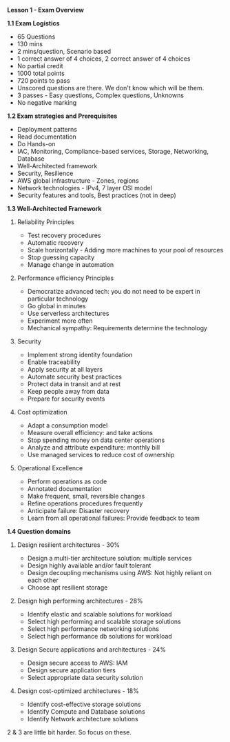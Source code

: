 **Lesson 1 - Exam Overview**

**1.1 Exam Logistics**

* 65 Questions
* 130 mins
* 2 mins/question, Scenario based
* 1 correct answer of 4 choices, 2 correct answer of 4 choices
* No partial credit
* 1000 total points
* 720 points to pass 
* Unscored questions are there. We don't know which will be them.
* 3 passes - Easy questions, Complex questions, Unknowns
* No negative marking

**1.2 Exam strategies and Prerequisites**

* Deployment patterns
* Read documentation
* Do Hands-on
* IAC, Monitoring, Compliance-based services, Storage, Networking, Database
* Well-Architected framework
* Security, Resilience
* AWS global infrastructure - Zones, regions
* Network technologies - IPv4, 7 layer OSI model
* Security features and tools, Best practices (not in deep)

**1.3 Well-Architected Framework**

1. Reliability Principles
	- Test recovery procedures
	- Automatic recovery
	- Scale horizontally - Adding more machines to your pool of resources
	- Stop guessing capacity
	- Manage change in automation
	
2. Performance efficiency Principles
	- Democratize advanced tech: you do not need to be expert in particular technology
	- Go global in minutes
	- Use serverless architectures
	- Experiment more often
	- Mechanical sympathy: Requirements determine the technology
  
3. Security
	- Implement strong identity foundation
	- Enable traceability
	- Apply security at all layers
	- Automate security best practices
	- Protect data in transit and at rest
	- Keep people away from data
	- Prepare for security events
  
4. Cost optimization
	- Adapt a consumption model
	- Measure overall efficiency: and take actions
	- Stop spending money on data center operations
	- Analyze and attribute expenditure: monthly bill
	- Use managed services to reduce cost of ownership
  
5. Operational Excellence
	- Perform operations as code
	- Annotated documentation
	- Make frequent, small, reversible changes
	- Refine operations procedures frequently
	- Anticipate failure: Disaster recovery
	- Learn from all operational failures: Provide feedback to team
  
  
**1.4 Question domains**

1. Design resilient architectures - 30%
	- Design a multi-tier architecture solution: multiple services
	- Design highly available and/or fault tolerant
	- Design decoupling mechanisms using AWS: Not highly reliant on each other
	- Choose apt resilient storage

2. Design high performing architectures - 28%
	- Identify elastic and scalable solutions for workload
	- Select high performing and scalable storage solutions
	- Select high performance networking solutions
	- Select high performance db solutions for workload
  
3. Design Secure applications and architectures - 24%
	- Design secure access to AWS: IAM
	- Design secure application tiers
	- Select appropriate data security solution
  
4. Design cost-optimized architectures - 18%
	- Identify cost-effective storage solutions
	- Identify Compute and Database solutions
	- Identify Network architecture solutions

2 & 3 are little bit harder. So focus on these.
